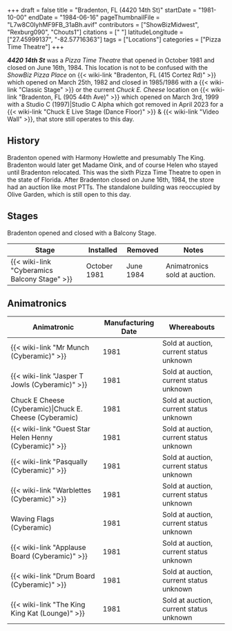 +++
draft = false
title = "Bradenton, FL (4420 14th St)"
startDate = "1981-10-00"
endDate = "1984-06-16"
pageThumbnailFile = "L7w8C0IyhMF9FB_31aBh.avif"
contributors = ["ShowBizMidwest", "Rexburg090", "Chouts1"]
citations = [" "]
latitudeLongitude = ["27.45999137", "-82.57716363"]
tags = ["Locations"]
categories = ["Pizza Time Theatre"]
+++

***4420 14th St*** was a *Pizza Time Theatre* that opened in October 1981 and closed on June 16th, 1984. This location is not to be confused with the *ShowBiz Pizza Place* on {{< wiki-link "Bradenton, FL (415 Cortez Rd)" >}} which opened on March 25th, 1982 and closed in 1985/1986 with a {{< wiki-link "Classic Stage" >}} or the current *Chuck E. Cheese* location on {{< wiki-link "Bradenton, FL (905 44th Ave)" >}} which opened on March 3rd, 1999 with a Studio C (1997)|Studio C Alpha which got removed in April 2023 for a {{< wiki-link "Chuck E Live Stage (Dance Floor)" >}} &amp; {{< wiki-link "Video Wall" >}}, that store still operates to this day.

## History

Bradenton opened with Harmony Howlette and presumably The King. Bradenton would later get Madame Oink, and of course Helen who stayed until Bradenton relocated. This was the sixth Pizza Time Theatre to open in the state of Florida. After Bradenton closed on June 16th, 1984, the store had an auction like most PTTs. The standalone building was reoccupied by Olive Garden, which is still open to this day.

## Stages

Bradenton opened and closed with a Balcony Stage.

| Stage                                              | Installed    | Removed   | Notes                         |
|----------------------------------------------------|--------------|-----------|-------------------------------|
| {{< wiki-link "Cyberamics Balcony Stage" >}} | October 1981 | June 1984 | Animatronics sold at auction. |

## Animatronics

| Animatronic                                                  | Manufacturing Date | Whereabouts                             |
|--------------------------------------------------------------|--------------------|-----------------------------------------|
| {{< wiki-link "Mr Munch (Cyberamic)" >}}               | 1981               | Sold at auction, current status unknown |
| {{< wiki-link "Jasper T Jowls (Cyberamic)" >}}         | 1981               | Sold at auction, current status unknown |
| Chuck E Cheese (Cyberamic)\|Chuck E. Cheese (Cyberamic)      | 1981               | Sold at auction, current status unknown |
| {{< wiki-link "Guest Star Helen Henny (Cyberamic)" >}} | 1981               | Sold at auction, current status unknown |
| {{< wiki-link "Pasqually (Cyberamic)" >}}              | 1981               | Sold at auction, current status unknown |
| {{< wiki-link "Warblettes (Cyberamic)" >}}             | 1981               | Sold at auction, current status unknown |
| Waving Flags (Cyberamic)                                     | 1981               | Sold at auction, current status unknown |
| {{< wiki-link "Applause Board (Cyberamic)" >}}         | 1981               | Sold at auction, current status unknown |
| {{< wiki-link "Drum Board (Cyberamic)" >}}             | 1981               | Sold at auction, current status unknown |
| {{< wiki-link "The King King Kat (Lounge)" >}}         | 1981               | Sold at auction, current status unknown |